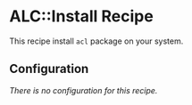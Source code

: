 # ALC::Install Recipe

This recipe install `acl` package on your system.

## Configuration

*There is no configuration for this recipe.*